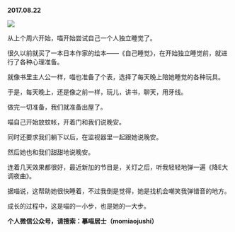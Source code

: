 
          
**2017.08.22**

![](//upload-images.jianshu.io/upload_images/51001-005045b206304263.jpg)


从上个周六开始，喵开始尝试自己一个人独立睡觉了。

很久以前就买了一本日本作家的绘本——《自己睡觉》，在开始独立睡觉前，就进行了各种心理准备。

就像书里主人公一样，喵也准备了个表，选择了每天晚上陪她睡觉的各种玩具。

于是，每天晚上，还是像之前一样，玩儿，讲书，聊天，用牙线。

做完一切准备，我们就准备出屋了。

喵自己开始放蚊帐，开着门和我们说晚安。

同时还要求我们躺下以后，在监视器里一起跟她说晚安。

然后她也和我们甜甜地说晚安。

连着几天效果都很好，最近新加的节目是，关灯之后，听我轻轻地弹一遍《降E大调夜曲》。

据喵说，这帮助她很快睡着，不过我倒是觉得，她是找机会嘲笑我弹错音的地方。

成长的过程中，这是喵的一小步，也是她的一大步。


**个人微信公众号，请搜索：摹喵居士（momiaojushi）**

        